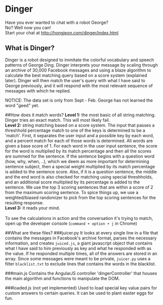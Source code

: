 Dinger
======
Have you ever wanted to chat with a robot George? <br>
No? Well now you can! <br> 
Start your chat at http://hongjeon.com/dinger/index.html
 
## What is Dinger?
Dinger is a robot designed to immitate the colorful vocabulary and speech patterns of George Ding. Dinger interprets your message by scaling through an archive of 30,000 Facebook messages and using a blaze algorithm to calculate the best matching query based on a score system (explained later). Dinger will then match the user's query with what I have said to George previously, and it will respond with the most relevant sequence of messages with which he replied. <br>

NOTICE: The data set is only from Sept - Feb. George has not learned the word "geed" yet.

##How does it match words?
**Level 1:** the most basic of all string matching. Dinger tries an exact match. This will most likely fail.  <br>
**Level 2:** string matching based on a score system. The input that passes a threshhold percentage match to one of the keys is determined to be a 'match'. First, it separates the user input and a possible key by each word, and a percent match for each of those words is determined. All words are given a base score of 1. For each word in the user input sentence, the score for the word is multiplied by its match percentage and then all the scores are summed for the sentence. If the sentence begins with a question word (how, why, when, ..), which we deem as more important for determining sentence subject, then a special weight multiplied by its match percentage is added to the sentence score. Also, if it is a question sentence, the middle and the end word is also checked for matching using special threshholds, and an additional score multiplied by its percentage is added to the sentence. We use the top 3 scoring sentences that are within a score of 2 from the maximum scoring sentence. To spice things up, we use a weighted/biased randomizer to pick from the top scoring sentences for the resulting response.<br>
**Level 3:** it reads your mind. <br><br>To see the calculations in action and the conversation it's trying to match, open up the developer console (`command + option + j` in Chrome)

##What are these files?
###juicer.py
It looks at every single line in a file that contains the messages in Facebook's archive format, parses the necessary information, and creates `juiced.js`, a giant javascript object that contains what I have said to him previously as key and what he responded with as the value. If he responded multiple times, all of the answers are stored in an array. Since some messages were meant to be private, `juicer.py` uses a filter `blacklist.txt` to exclude lines that contains the words in the blacklist. 

###main.js
Contains the AngularJS controller 'dingerController' that houses the main algorithm and functions to manipulate the DOM. 

###loaded.js (not yet implemented)
Used to load special key value pairs for custom answers to certain queries. It can be used to plant easter eggs for fun.
 
